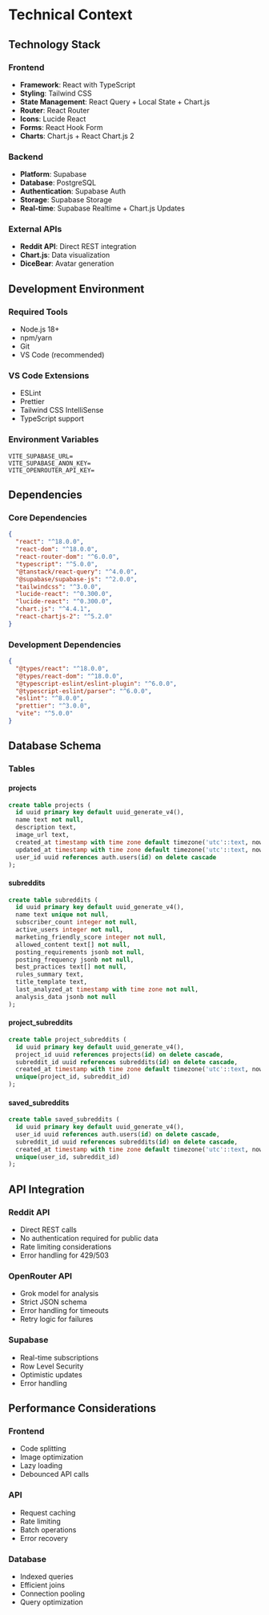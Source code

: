 # Technical Context

## Technology Stack

### Frontend
- **Framework**: React with TypeScript
- **Styling**: Tailwind CSS
- **State Management**: React Query + Local State + Chart.js
- **Router**: React Router
- **Icons**: Lucide React
- **Forms**: React Hook Form
- **Charts**: Chart.js + React Chart.js 2

### Backend
- **Platform**: Supabase
- **Database**: PostgreSQL
- **Authentication**: Supabase Auth
- **Storage**: Supabase Storage
- **Real-time**: Supabase Realtime + Chart.js Updates

### External APIs
- **Reddit API**: Direct REST integration
- **Chart.js**: Data visualization
- **DiceBear**: Avatar generation

## Development Environment

### Required Tools
- Node.js 18+
- npm/yarn
- Git
- VS Code (recommended)

### VS Code Extensions
- ESLint
- Prettier
- Tailwind CSS IntelliSense
- TypeScript support

### Environment Variables
```
VITE_SUPABASE_URL=
VITE_SUPABASE_ANON_KEY=
VITE_OPENROUTER_API_KEY=
```

## Dependencies

### Core Dependencies
```json
{
  "react": "^18.0.0",
  "react-dom": "^18.0.0",
  "react-router-dom": "^6.0.0",
  "typescript": "^5.0.0",
  "@tanstack/react-query": "^4.0.0",
  "@supabase/supabase-js": "^2.0.0",
  "tailwindcss": "^3.0.0",
  "lucide-react": "^0.300.0",
  "lucide-react": "^0.300.0",
  "chart.js": "^4.4.1",
  "react-chartjs-2": "^5.2.0"
}
```

### Development Dependencies
```json
{
  "@types/react": "^18.0.0",
  "@types/react-dom": "^18.0.0",
  "@typescript-eslint/eslint-plugin": "^6.0.0",
  "@typescript-eslint/parser": "^6.0.0",
  "eslint": "^8.0.0",
  "prettier": "^3.0.0",
  "vite": "^5.0.0"
}
```

## Database Schema

### Tables

#### projects
```sql
create table projects (
  id uuid primary key default uuid_generate_v4(),
  name text not null,
  description text,
  image_url text,
  created_at timestamp with time zone default timezone('utc'::text, now()),
  updated_at timestamp with time zone default timezone('utc'::text, now()),
  user_id uuid references auth.users(id) on delete cascade
);
```

#### subreddits
```sql
create table subreddits (
  id uuid primary key default uuid_generate_v4(),
  name text unique not null,
  subscriber_count integer not null,
  active_users integer not null,
  marketing_friendly_score integer not null,
  allowed_content text[] not null,
  posting_requirements jsonb not null,
  posting_frequency jsonb not null,
  best_practices text[] not null,
  rules_summary text,
  title_template text,
  last_analyzed_at timestamp with time zone not null,
  analysis_data jsonb not null
);
```

#### project_subreddits
```sql
create table project_subreddits (
  id uuid primary key default uuid_generate_v4(),
  project_id uuid references projects(id) on delete cascade,
  subreddit_id uuid references subreddits(id) on delete cascade,
  created_at timestamp with time zone default timezone('utc'::text, now()),
  unique(project_id, subreddit_id)
);
```

#### saved_subreddits
```sql
create table saved_subreddits (
  id uuid primary key default uuid_generate_v4(),
  user_id uuid references auth.users(id) on delete cascade,
  subreddit_id uuid references subreddits(id) on delete cascade,
  created_at timestamp with time zone default timezone('utc'::text, now()),
  unique(user_id, subreddit_id)
);
```

## API Integration

### Reddit API
- Direct REST calls
- No authentication required for public data
- Rate limiting considerations
- Error handling for 429/503

### OpenRouter API
- Grok model for analysis
- Strict JSON schema
- Error handling for timeouts
- Retry logic for failures

### Supabase
- Real-time subscriptions
- Row Level Security
- Optimistic updates
- Error handling

## Performance Considerations

### Frontend
- Code splitting
- Image optimization
- Lazy loading
- Debounced API calls

### API
- Request caching
- Rate limiting
- Batch operations
- Error recovery

### Database
- Indexed queries
- Efficient joins
- Connection pooling
- Query optimization 